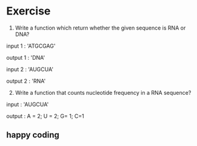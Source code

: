# Exercise
1. Write a function which return whether the given sequence is RNA or DNA? 

input 1 : 'ATGCGAG'

output 1 : 'DNA'

input 2 : 'AUGCUA'

output 2 : 'RNA'

2. Write a function that counts nucleotide frequency in a RNA sequence?

input : 'AUGCUA'

output : A = 2; U = 2; G= 1; C=1


happy coding
---
